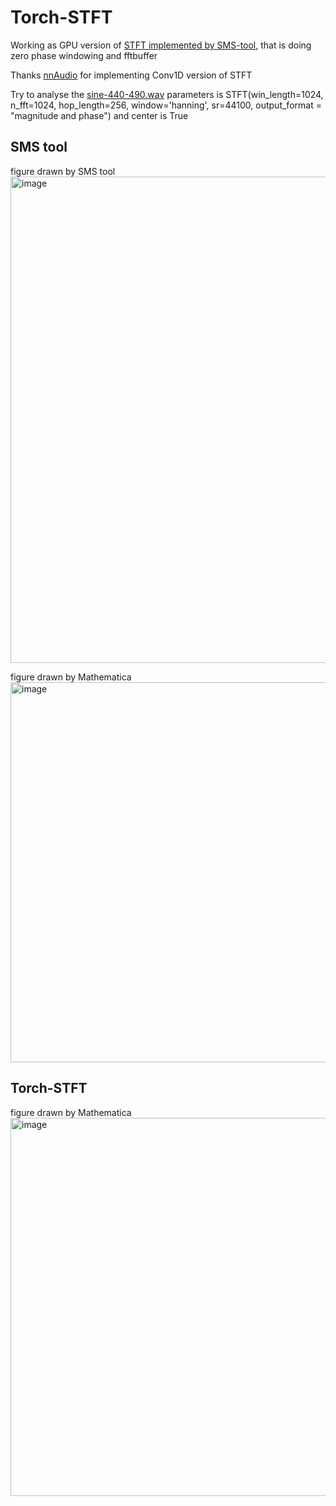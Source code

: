 # Torch-STFT
Working as GPU version of [STFT implemented by SMS-tool](https://github.com/MTG/sms-tools/blob/master/software/models_interface/stft_function.py), that is doing zero phase windowing and fftbuffer

Thanks [nnAudio](https://github.com/KinWaiCheuk/nnAudio) for implementing Conv1D version of STFT

Try to analyse the [sine-440-490.wav](https://github.com/MTG/sms-tools/blob/master/sounds/sine-440-490.wav)
parameters is STFT(win_length=1024, n_fft=1024, hop_length=256, window='hanning', sr=44100, output_format = "magnitude and phase") and center is True
## SMS tool

figure drawn by SMS tool
<img width="778" alt="image" src="https://user-images.githubusercontent.com/7589403/158781722-44fbd0f0-7a4e-424d-882a-0a02ab40c597.png">

figure drawn by Mathematica
<img width="608" alt="image" src="https://user-images.githubusercontent.com/7589403/158782067-54b87615-74ce-4190-bdec-4fc4a4214208.png">

## Torch-STFT

figure drawn by Mathematica
<img width="605" alt="image" src="https://user-images.githubusercontent.com/7589403/158782325-4a6d97c0-ecc8-41f9-a6b2-c05435f2ab46.png">

